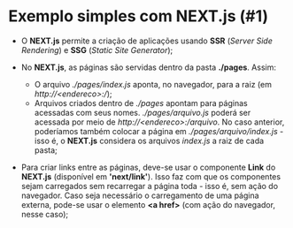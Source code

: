 # Exemplo simples com NEXT.js (#1)

- O **NEXT.js** permite a criação de aplicações usando **SSR** (*Server Side Rendering*) e **SSG** (*Static Site Generator*);

- No **NEXT.js**, as páginas são servidas dentro da pasta **./pages**. Assim:
    - O arquivo *./pages/index.js* aponta, no navegador, para a raiz (em *http://\<endereco>:/*);
    - Arquivos criados dentro de *./pages* apontam para páginas acessadas com seus nomes. *./pages/arquivo.js* poderá ser acessada por meio de *http://\<endereco>:/arquivo*. No caso anterior, poderíamos também colocar a página em *./pages/arquivo/index.js* - isso é, o **NEXT.js** considera os arquivos *index.js* a raiz de cada pasta;

- Para criar links entre as páginas, deve-se usar o componente **Link** do **NEXT.js** (disponível em **'next/link'**). Isso faz com que os componentes sejam carregados sem recarregar a página toda - isso é, sem ação do navegador. Caso seja necessário o carregamento de uma página externa, pode-se usar o elemento **\<a href>** (com ação do navegador, nesse caso);
